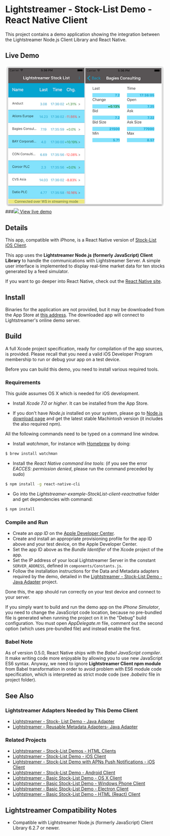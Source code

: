 # Lightstreamer - Stock-List Demo - React Native Client

<!-- START DESCRIPTION lightstreamer-example-stocklist-client-reactnative -->

This project contains a demo application showing the integration between the Lightstreamer Node.js Client Library and React Native.

## Live Demo

[![screenshot](screen_stocklist_large.png)](https://itunes.apple.com/us/app/lightstreamer-stock-list-react/id1099185766?l=it&ls=1&mt=8)<br>
###[![](http://demos.lightstreamer.com/site/img/play.png) View live demo](https://itunes.apple.com/us/app/lightstreamer-stock-list-react/id1099185766?l=it&ls=1&mt=8)<br>

## Details

This app, compatible with iPhone, is a React Native version of [Stock-List iOS Client](https://github.com/Lightstreamer/Lightstreamer-example-StockList-client-ios).<br>

This app uses the <b>Lightstreamer Node.js (formerly JavaScript) Client Library</b> to handle the communications with Lightstreamer Server. A simple user interface is implemented to display real-time market data for ten stocks generated by a feed simulator.<br>

If you want to go deeper into React Native, check out the [React Native site](https://facebook.github.io/react-native/).

## Install

Binaries for the application are not provided, but it may be downloaded from the App Store at [this address](https://itunes.apple.com/us/app/lightstreamer-stock-list-react/id1099185766?l=it&ls=1&mt=8). The downloaded app will connect to Lightstreamer's online demo server.

## Build

A full Xcode project specification, ready for compilation of the app sources, is provided. Please recall that you need a valid iOS Developer Program membership to run or debug your app on a test device.

Before you can build this demo, you need to install various required tools.

### Requirements
This guide assumes OS X which is needed for iOS development.

* Install *Xcode 7.0 or higher*. It can be installed from the App Store.

* If you don't have *Node.js* installed on your system, please go to [Node.js download page](https://nodejs.org/en/download/stable) and get the latest stable Machintosh version (it includes the also required npm).

All the following commands need to be typed on a command line window.

* Install *watchman*, for instance with [Homebrew](http://brew.sh) by doing:

```sh
$ brew install watchman
```

* Install the *React Native command line tools*: (if you see the error *EACCES: permission denied*, please run the command preceded by sudo)

```sh
$ npm install -g react-native-cli
```

* Go into the *Lightstreamer-example-StockList-client-reactnative* folder and get dependencies with command:

```sh
$ npm install
```

### Compile and Run

* Create an *app ID* on the [Apple Developer Center](https://developer.apple.com/membercenter/index.action).
* Create and install an appropriate provisioning profile for the app ID above and your test device, on the Apple Developer Center.
* Set the app ID above as the *Bundle Identifier* of the Xcode project of the app.
* Set the IP address of your local Lightstreamer Server in the constant `SERVER_ADDRESS`, defined in `components/Constants.js`.
* Follow the installation instructions for the Data and Metadata adapters required by the demo, detailed in the [Lightstreamer - Stock-List Demo - Java Adapter](https://github.com/Lightstreamer/Lightstreamer-example-StockList-adapter-java) project.

Done this, the app should run correctly on your test device and connect to your server.

If you simply want to build and run the demo app on the *iPhone Simulator*, you need to change the JavaScript code location, because no pre-bundled file is generated when running the project on it in the "Debug" build configuration. You must open *AppDelegate.m* file, comment out the second option (which uses pre-bundled file) and instead enable the first.

### Babel Note

As of version 0.5.0, React Native ships with the *Babel JavaScript compiler*. It make writing code more enjoyable by allowing you to use new JavaScript ES6 syntax. Anyway, we need to ignore <b>Lightstreamer Client npm module</b> from Babel transformation in order to avoid problem with ES6 module code specification, which is interpreted as strict mode code
(see *.babelrc* file in project folder).

## See Also

### Lightstreamer Adapters Needed by This Demo Client

* [Lightstreamer - Stock- List Demo - Java Adapter](https://github.com/Lightstreamer/Lightstreamer-example-Stocklist-adapter-java)
* [Lightstreamer - Reusable Metadata Adapters- Java Adapter](https://github.com/Lightstreamer/Lightstreamer-example-ReusableMetadata-adapter-java)

### Related Projects

* [Lightstreamer - Stock-List Demos - HTML Clients](https://github.com/Lightstreamer/Lightstreamer-example-Stocklist-client-javascript)
* [Lightstreamer - Stock-List Demo - iOS Client](https://github.com/Lightstreamer/Lightstreamer-example-StockList-client-ios)
* [Lightstreamer - Stock-List Demo with APNs Push Notifications - iOS Client](https://github.com/Lightstreamer/Lightstreamer-example-MPNStockList-client-ios)
* [Lightstreamer - Stock-List Demo - Android Client](https://github.com/Lightstreamer/Lightstreamer-example-AdvStockList-client-android)
* [Lightstreamer - Basic Stock-List Demo - OS X Client](https://github.com/Lightstreamer/Lightstreamer-example-StockList-client-osx)
* [Lightstreamer - Basic Stock-List Demo - Windows Phone Client](https://github.com/Lightstreamer/Lightstreamer-example-StockList-client-winphone)
* [Lightstreamer - Basic Stock-List Demo - Electron Client](https://github.com/Lightstreamer/Lightstreamer-example-StockList-client-electron)
* [Lightstreamer - Basic Stock-List Demo - HTML (React) Client](https://github.com/Lightstreamer/Lightstreamer-example-StockList-client-react)

## Lightstreamer Compatibility Notes

* Compatible with Lightstreamer Node.js (formerly JavaScript) Client Library 6.2.7 or newer.
